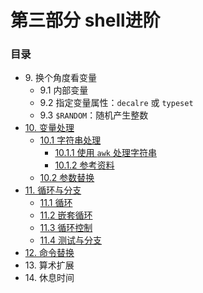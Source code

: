 # 第三部分 shell进阶

### 目录
- 9\. 换个角度看变量
	- 9.1 内部变量
	- 9.2 指定变量属性：`decalre` 或 `typeset`
	- 9.3 `$RANDOM`：随机产生整数
- [10. 变量处理](10_manipulating_variables.md)
	- [10.1 字符串处理](10_1_manipulating_strings.md)
		- [10.1.1 使用 `awk` 处理字符串](10_1_1_manipulating_strings_using_awk.md)
		- [10.1.2 参考资料](10_1_2_further_reference.md)
	- [10.2 参数替换](10_2_parameter_substitution.md)
- [11. 循环与分支](11_loops_and_branches.md)
	- [11.1 循环](11_1_loops.md)
	- [11.2 嵌套循环](11_2_nested_loops.md)
	- [11.3 循环控制](11_3_loop_control.md)
	- [11.4 测试与分支](11_4_testing_and_branching.md)
- [12. 命令替换](12_command_substitution.md)
- 13\. 算术扩展
- 14\. 休息时间